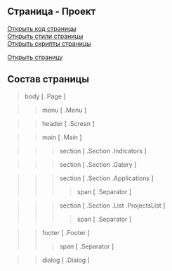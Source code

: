 ## Страница - Проект

[Открыть код страницы](./Project.html) <br />
[Открыть стили страницы](./Project.css) <br />
[Открыть скрипты страницы](./Project.js) <br />

[Открыть страницу](http://127.0.0.1:8000/pages/project/Project.html)

## Состав страницы

> body                  [ .Page ]  

>> menu                [ .Menu ]  

>> header              [ .Screan ]  

>> main                [ .Main ]  

>>> section           [ .Section .Indicators ]  

>>> section           [ .Section .Galery ]  

>>> section           [ .Section .Applications ]  
>>>> span            [ .Separator ]  

>>> section           [ .Section .List .ProjectsList ]  
>>>> span            [ .Separator ]  

>> footer              [ .Footer ]  
>>> span              [ .Separator ]  

>> dialog              [ .Dialog ]  